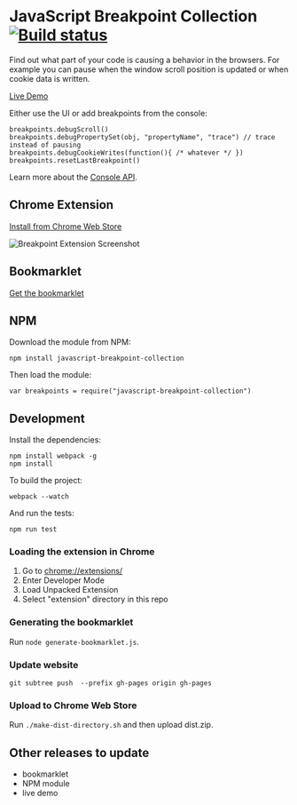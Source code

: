 # JavaScript Breakpoint Collection [![Build status](https://api.travis-ci.org/mattzeunert/javascript-breakpoint-collection.svg?branch=master)](https://travis-ci.org/mattzeunert/javascript-breakpoint-collection)

Find out what part of your code is causing a behavior in the browsers. For example you can pause when the window scroll position is updated or when cookie data is written.

[Live Demo](http://www.mattzeunert.com/javascript-breakpoint-collection/live-demo.html)

Either use the UI or add breakpoints from the console:

    breakpoints.debugScroll()
    breakpoints.debugPropertySet(obj, "propertyName", "trace") // trace instead of pausing
    breakpoints.debugCookieWrites(function(){ /* whatever */ })
    breakpoints.resetLastBreakpoint()

Learn more about the [Console API](https://github.com/mattzeunert/javascript-breakpoint-collection/blob/master/console-api.md).

## Chrome Extension

[Install from Chrome Web Store](https://chrome.google.com/webstore/detail/javascript-breakpoint-col/kgpjjblahlmjlfljfpcneapmeblichbp)

![Breakpoint Extension Screenshot](https://cloud.githubusercontent.com/assets/1303660/14769837/c9bf8438-0a59-11e6-8a16-5cff6886adbc.png)

## Bookmarklet

<a href="http://www.mattzeunert.com/javascript-breakpoint-collection/bookmarklet.html">Get the bookmarklet</a>

## NPM

Download the module from NPM:

    npm install javascript-breakpoint-collection

Then load the module:

    var breakpoints = require("javascript-breakpoint-collection")

## Development

Install the dependencies:

    npm install webpack -g
    npm install

To build the project:

    webpack --watch

And run the tests:

    npm run test

### Loading the extension in Chrome

1. Go to [chrome://extensions/](chrome://extensions/)
2. Enter Developer Mode
3. Load Unpacked Extension
4. Select "extension" directory in this repo

### Generating the bookmarklet

Run `node generate-bookmarklet.js`.

### Update website

`git subtree push  --prefix gh-pages origin gh-pages`

### Upload to Chrome Web Store

Run `./make-dist-directory.sh` and then upload dist.zip.

## Other releases to update

- bookmarklet
- NPM module
- live demo
